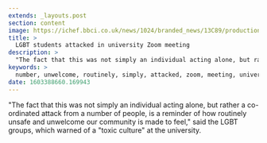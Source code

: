 ```yaml
--- 
extends: _layouts.post 
section: content 
image: https://ichef.bbci.co.uk/news/1024/branded_news/13C89/production/_115033018_hi047510530.jpg 
title: > 
  LGBT students attacked in university Zoom meeting 
description: > 
  "The fact that this was not simply an individual acting alone, but rather a co-ordinated attack from a number of people, is a reminder of how routinely unsafe and unwelcome our community is made to feel," said the LGBT groups, which warned of a "toxic culture" at the university. 
keywords: > 
  number, unwelcome, routinely, simply, attacked, zoom, meeting, university, warned, unsafe, toxic, lgbt, students, reminder 
date: 1603388660.169943 
--- 
```

<div><p>"The fact that this was not simply an individual acting alone, but rather a co-ordinated attack from a number of people, is a reminder of how routinely unsafe and unwelcome our community is made to feel," said the LGBT groups, which warned of a "toxic culture" at the university.</p></div>